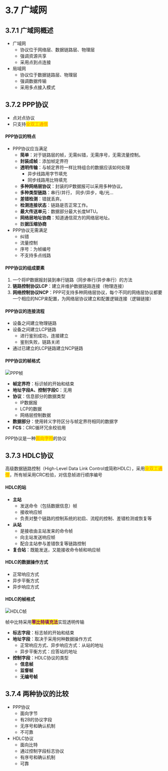 # 3.7 广域网

## 3.7.1 广域网概述

- 广域网
  - 协议位于网络层、数据链路层、物理层
  - 强调资源共享
  - 采用点到点连接
- 局域网
  - 协议位于数据链路层、物理层
  - 强调数据传输
  - 采用多点接入模式

## 3.7.2 PPP协议

- 点对点协议
- 只支持<mark style="color:orange;">**全双工通信**</mark>

#### PPP协议的特点

- PPP协议应当满足
  - **简单**：对于链路层的帧，无需纠错，无需序号，无需流量控制。
  - **封装成帧**：添加帧定界符
  - **透明传输**：与帧定界符一样比特组合的数据应该如何处理
    - 异步线路用字节填充
    - 同步线路用比特填充
  - **多种网络层协议**：封装的IP数据报可以采用多种协议。
  - **多种类型链路**：串行/并行， 同步/异步，电/光...
  - **差错检测**：错就丢弃。
  - **检测连接状态**：链路是否正常工作。
  - **最大传送单元**：数据部分最大长度MTU。
  - **网络层地址协商**：知道通信双方的网络层地址。
  - 数**据压缩协商**
- PPP协议无需满足
  - 纠错
  - 流量控制
  - 序号：为帧编号
  - 不支持多点线路

#### PPP协议的组成要素

1. 一个将IP数据报封装到串行链路（同步串行/异步串行）的方法
2. **链路控制协议LCP**：建立并维护数据链路连接（物理连接）
3. **网络控制协议NCP**：PPP可支持多种网络层协议，每个不同的网络层协议都要一个相应的NCP来配置，为网络层协议建立和配置逻辑连接（逻辑链接）

#### PPP协议的连接流程

- 设备之间建立物理链路
- 设备之间建立LCP链路
  - 进行鉴别成功，连接建立
  - 鉴别失败，链路关闭
- 通过已建立的LCP链路建立NCP链路

#### PPP协议的帧格式

![PPP帧](../.gitbook/assets/PPP帧.png)

- **帧定界符**：标识帧的开始和结束
- **地址字段A、控制字段C**：无用
- **协议**：信息部分的数据类型
  - IP数据报
  - LCP的数据
  - 网络层控制数据
- **数据部分**：使用转义字符区分与帧定界符相同的数据字
- **FCS**：CRC循环冗余校验用

PPP协议是一种<mark style="color:orange;">**面向字符**</mark>的协议

## 3.7.3 HDLC协议

高级数据链路控制（High-Level Data Link Control或简称HDLC），采用<mark style="color:orange;">**全双工通信**</mark>，所有帧采用CRC检验，对信息帧进行顺序编号

#### HDLC的站

- **主站**
  - 发送命令（包括数据信息）帧
  - 接收响应帧
  - 负责对整个链路的控制系统的初启、流程的控制、差错检测或恢复等
- **从站**
  - 是接收由主站发来的命令帧
  - 向主站发送响应帧
  - 配合主站参与差错恢复等链路控制
- **复合站**：既能发送，又能接收命令帧和响应帧

#### HDLC的数据操作方式

- 正常响应方式
- 异步平衡方式
- 异步响应方式

#### HDLC的帧格式

![HDLC帧](../.gitbook/assets/HDLC帧.png)

帧中比特采用<mark style="color:purple;">**零比特填充法**</mark>实现透明传输

- **标志字段**：标志帧的开始和结束
- **地址字段**：取决于采用何种数据操作方式
  - 正常响应方式、异步响应方式：从站的地址
  - 异步平衡方式：应答站的地址
- **控制字段**：HDLC协议的类型
  - **信息帧**
  - **监督帧**
  - **无编号帧**

## 3.7.4 两种协议的比较

- PPP协议
  - 面向字节
  - 有2B的协议字段
  - 无序号和确认机制
  - 不可靠
- HDLC协议
  - 面向比特
  - 通过控制字段标志协议
  - 有序号和确认机制
  - 可靠


